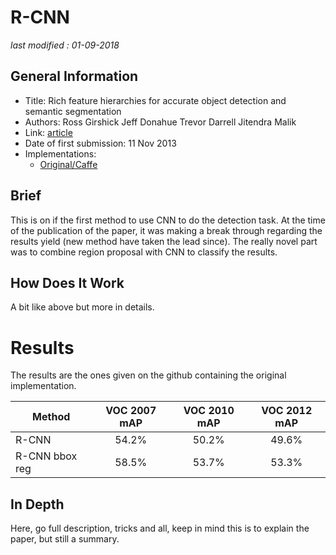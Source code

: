 # R-CNN

_last modified : 01-09-2018_

## General Information

- Title: Rich feature hierarchies for accurate object detection and semantic segmentation
- Authors: Ross Girshick Jeff Donahue Trevor Darrell Jitendra Malik
- Link: [article](https://arxiv.org/abs/1311.2524)
- Date of first submission: 11 Nov 2013
- Implementations:
    - [Original/Caffe](https://github.com/rbgirshick/rcnn)

## Brief

This is on if the first method to use CNN to do the detection task. At the time of the publication of the paper, it was making a break through regarding the results yield (new method have taken the lead since). The really novel part was to combine region proposal with CNN to classify the results.

## How Does It Work

A bit like above but more in details.

# Results

The results are the ones given on the github containing the original implementation.

Method         | VOC 2007 mAP | VOC 2010 mAP | VOC 2012 mAP
-------------- |:------------:|:------------:|:------------:
R-CNN          | 54.2%        | 50.2%        | 49.6%
R-CNN bbox reg | 58.5%        | 53.7%        | 53.3%

## In Depth

Here, go full description, tricks and all, keep in mind this is to explain the paper, but still a summary.